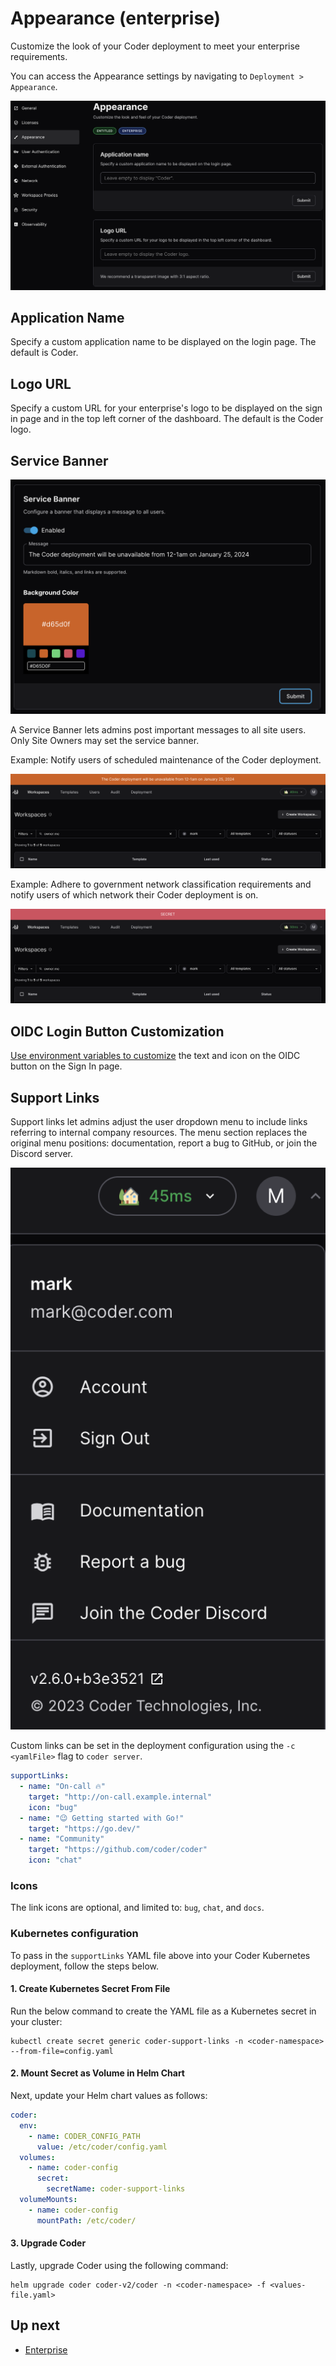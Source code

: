 # Appearance (enterprise)

Customize the look of your Coder deployment to meet your enterprise
requirements.

You can access the Appearance settings by navigating to
`Deployment > Appearance`.

![application name and logo url](../images/admin/application-name-logo-url.png)

## Application Name

Specify a custom application name to be displayed on the login page. The default
is Coder.

## Logo URL

Specify a custom URL for your enterprise's logo to be displayed on the sign in
page and in the top left corner of the dashboard. The default is the Coder logo.

## Service Banner

![service banner](../images/admin/service-banner-config.png)

A Service Banner lets admins post important messages to all site users. Only
Site Owners may set the service banner.

Example: Notify users of scheduled maintenance of the Coder deployment.

![service banner maintenance](../images/admin/service-banner-maintenance.png)

Example: Adhere to government network classification requirements and notify
users of which network their Coder deployment is on.

![service banner secret](../images/admin/service-banner-secret.png)

## OIDC Login Button Customization

[Use environment variables to customize](../auth#oidc-login-customization) the
text and icon on the OIDC button on the Sign In page.

## Support Links

Support links let admins adjust the user dropdown menu to include links
referring to internal company resources. The menu section replaces the original
menu positions: documentation, report a bug to GitHub, or join the Discord
server.

![support links](../images/admin/support-links.png)

Custom links can be set in the deployment configuration using the
`-c <yamlFile>` flag to `coder server`.

```yaml
supportLinks:
  - name: "On-call 🔥"
    target: "http://on-call.example.internal"
    icon: "bug"
  - name: "😉 Getting started with Go!"
    target: "https://go.dev/"
  - name: "Community"
    target: "https://github.com/coder/coder"
    icon: "chat"
```

### Icons

The link icons are optional, and limited to: `bug`, `chat`, and `docs`.

### Kubernetes configuration

To pass in the `supportLinks` YAML file above into your Coder Kubernetes
deployment, follow the steps below.

#### 1. Create Kubernetes Secret From File

Run the below command to create the YAML file as a Kubernetes secret in your
cluster:

```console
kubectl create secret generic coder-support-links -n <coder-namespace> --from-file=config.yaml
```

#### 2. Mount Secret as Volume in Helm Chart

Next, update your Helm chart values as follows:

```yaml
coder:
  env:
    - name: CODER_CONFIG_PATH
      value: /etc/coder/config.yaml
  volumes:
    - name: coder-config
      secret:
        secretName: coder-support-links
  volumeMounts:
    - name: coder-config
      mountPath: /etc/coder/
```

#### 3. Upgrade Coder

Lastly, upgrade Coder using the following command:

```console
helm upgrade coder coder-v2/coder -n <coder-namespace> -f <values-file.yaml>
```

## Up next

- [Enterprise](../enterprise.md)
